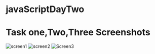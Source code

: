 # javaScriptDayTwo

# Task one,Two,Three Screenshots
![screen1](https://user-images.githubusercontent.com/25048270/227731764-596e0096-4e6b-4ab0-9f05-f1c8b75c8954.PNG)
![screen2](https://user-images.githubusercontent.com/25048270/227731769-692fa16d-c625-4bad-bd0d-bceb077c7642.PNG)
![Screen3](https://user-images.githubusercontent.com/25048270/227731772-8e7a5ef5-3cd8-43b8-b923-4ca5581e57ac.png)
